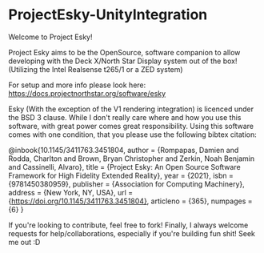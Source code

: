 # ProjectEsky-UnityIntegration

Welcome to Project Esky! 

Project Esky aims to be the OpenSource, software companion to allow developing with the Deck X/North Star Display system out of the box! 
(Utilizing the Intel Realsense t265/1 or a ZED system)

For setup and more info please look here:
https://docs.projectnorthstar.org/software/esky 


Esky (With the exception of the V1 rendering integration) 
is licenced under the BSD 3 clause. While I don't really care where and how you use this software, with great power comes great responsibility. 
Using this software comes with one condition, that you please use the following bibtex citation:

@inbook{10.1145/3411763.3451804,
author = {Rompapas, Damien and Rodda, Charlton and Brown, Bryan Christopher and Zerkin, Noah Benjamin and Cassinelli, Alvaro},
title = {Project Esky: An Open Source Software Framework for High Fidelity Extended Reality},
year = {2021},
isbn = {9781450380959},
publisher = {Association for Computing Machinery},
address = {New York, NY, USA},
url = {https://doi.org/10.1145/3411763.3451804},
articleno = {365},
numpages = {6}
}



If you're looking to contribute, feel free to fork! Finally, I always welcome requests for help/collaborations, especially if you're building fun shit! Seek me out :D 
